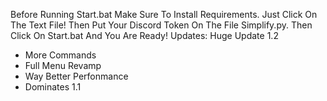 Before Running Start.bat Make Sure To Install Requirements.
Just Click On The Text File!
Then Put Your Discord Token On The File Simplify.py.
Then Click On Start.bat And You Are Ready!
Updates:
Huge Update 1.2
+ More Commands
+ Full Menu Revamp
+ Way Better Perfonmance
+ Dominates 1.1

